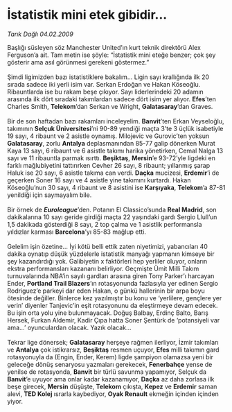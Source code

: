 # İstatistik mini etek gibidir...

*Tarık Dağlı 04.02.2009*

<div class="taraf_structure_2col_1zq">
<div class="margen_n">



 <p>Başlığı süsleyen söz Manchester United’ın kurt teknik direktörü Alex Ferguson’a ait. Tam metin ise şöyle: “İstatistik mini eteğe benzer; çok şey gösterir ama asıl görünmesi gerekeni göstermez.” <br/><br/>Şimdi ligimizden bazı istatistiklere bakalım... Ligin sayı krallığında ilk 20 sırada sadece iki yerli isim var. Serkan Erdoğan ve Hakan Köseoğlu. Ribauntlarda ise bu rakam beşe çıkıyor. Sayı liderlerindeki 20 adamın arasında ilk dört sıradaki takımlardan sadece dört isim yer alıyor. <b>Efes</b>’ten Charles Smith, <b>Telekom</b>’dan Serkan ve Wright, <b>Galatasaray</b>’dan Graves. <br/><br/>Bir de son haftadan bazı rakamları inceleyelim. <b>Banvit</b>’ten Erkan Veyseloğlu, takımının <b>Selçuk Üniversitesi</b>’ni 90-89 yendiği maçta 3’te 3 üçlük isabetiyle 19 sayı, 4 ribaunt ve 2 asistle oynamış. Milojevic ve Gurovic’ten yoksun <b>Galatasaray</b>, zorlu <b>Antalya</b> deplasmanından 85-77 galip dönerken Murat Kaya 13 sayı, 6 ribaunt ve 6 asistle takımı harika yönetirken, Cemal Nalga 13 sayı ve 11 ribauntla parmak ısırttı. <b>Beşiktaş</b>, <b>Mersin</b>’e 93-72’yle ligdeki en farklı mağlubiyetini tattırırken Cevher 26 sayı, 8 ribaunt; yıllanmış şarap Haluk ise 20 sayı, 6 asistle takıma can verdi. <b>Daçka</b> mucizesi, <b>Erdemir</b>’i de geçerken Soner 16 sayı ve 4 asistle yine takımını kurtardı. Hakan Köseoğlu’nun 30 sayı, 4 ribaunt ve 8 asistini ise <b>Karşıyaka</b>, <b>Telekom</b>’a 87-81 yenildiği için saymayalım bile. <br/><br/>Bir örnek de <b><i>Euroleague</i></b>’den. Potanın El Classico’sunda <b>Real Madrid</b>, son dakikalarına 10 sayı geride girdiği maçta 22 yaşındaki gardı Sergio Llull’un 1,5 dakikada gösterdiği 8 sayı, 2 top çalma ve 1 asistlik performansla yıldızlar karması <b>Barcelona</b>’yı 85-83 mağlup etti. <br/><br/>Gelelim işin özetine... İyi kötü belli ettik zaten niyetimizi, yabancıları 40 dakika oynatıp düşük yüzdelerle istatistik manyağı yapmanın kimseye bir şey kazandırdığı yok. Galibiyetin x faktörleri hep yerliler oluyor, onların ekstra performansları kazananı belirliyor. Geçmişte Ümit Milli Takım turnuvalarında NBA’in sayılı gardları arasına giren Tony Parker’ı harcayan Ender, <b>Portland Trail Blazers</b>’ın rotasyonunda fazlasıyla yer edinen Sergio Rodriguez’e parkeyi dar eden Hakan, o günkü hallerinin bir arpa boyu ötesinde değiller. Binlerce kez yazılmıştır bu konu ve ‘yerlilere, gençlere yer verin’ diyenler Tanjevic’in eşit rotasyonunu da eleştirmeye devam edecek. Bu işin orta yolu yine bulunmayacak. Doğuş Balbay, Erdinç Balto, Barış Hersek, Furkan Aldemir, Kadir Çıpa hatta Soner Şentürk de ‘potansiyeli var ama...’ oyunculardan olacak. Yazık olacak... <br/><br/>Tekrar lige dönersek; <b>Galatasaray</b> herşeye rağmen ilerliyor, İzmir takımları ve <b>Antalya</b> çok istikrarsız, <b>Beşiktaş</b> resmen uçuyor, <b>Efes</b> milli takımın gard rotasyonuyla da (Engin, Ender, Kerem) ligde şampiyon olamazsa yeni bir geleceğe dönüş senaryosu yazmaları gerekecek, <b>Fenerbahçe</b> yense de yenilse de rotasyonda, <b>Banvit</b> bir türlü savunma yapamıyor, Selçuk da <b>Banvit</b>’e uyuyor ama onlar kadar kazanamıyor, <b>Daçka</b> az daha zorlasa ilk beşe girecek, <b>Mersin</b> düşüşte, <b>Telekom</b> çıkışta, <b>Kepez</b> ve <b>Erdemir</b> saman alevi, <b>TED Kolej</b> ısrarla kaybediyor, <b>Oyak</b> <b>Renault</b> ekmeğin içinden içinden yiyor.</p>
<br/>
<br/>
<br/>



<br/>


<div id="taraf_not">
</div>

</div>


</div>
